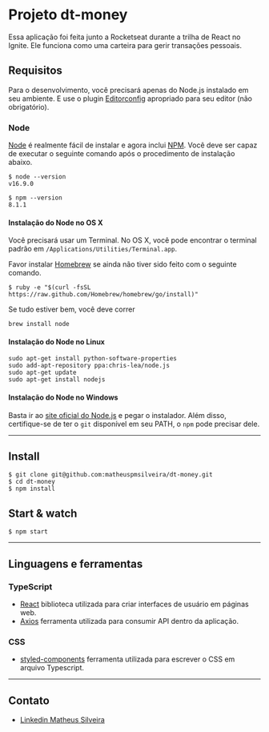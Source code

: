 # Projeto dt-money

Essa aplicação foi feita junto a Rocketseat durante a trilha de React no Ignite. Ele funciona como uma carteira para gerir transações pessoais.

## Requisitos

Para o desenvolvimento, você precisará apenas do Node.js instalado em seu ambiente.
E use o plugin [Editorconfig](http://editorconfig.org/) apropriado para seu editor (não obrigatório).

### Node

[Node](http://nodejs.org/) é realmente fácil de instalar e agora inclui [NPM](https://npmjs.org/).
Você deve ser capaz de executar o seguinte comando após o procedimento de instalação
abaixo.

    $ node --version
    v16.9.0

    $ npm --version
    8.1.1

#### Instalação do Node no OS X

Você precisará usar um Terminal. No OS X, você pode encontrar o terminal padrão em
`/Applications/Utilities/Terminal.app`.

Favor instalar [Homebrew](http://brew.sh/) se ainda não tiver sido feito com o seguinte comando.

    $ ruby -e "$(curl -fsSL https://raw.github.com/Homebrew/homebrew/go/install)"

Se tudo estiver bem, você deve correr

    brew install node

#### Instalação do Node no Linux

    sudo apt-get install python-software-properties
    sudo add-apt-repository ppa:chris-lea/node.js
    sudo apt-get update
    sudo apt-get install nodejs

#### Instalação do Node no Windows

Basta ir ao [site oficial do Node.js](http://nodejs.org/) e pegar o instalador.
Além disso, certifique-se de ter o `git` disponível em seu PATH, o `npm` pode precisar dele.

---

## Install

    $ git clone git@github.com:matheuspmsilveira/dt-money.git
    $ cd dt-money
    $ npm install


## Start & watch

    $ npm start

---

## Linguagens e ferramentas

### TypeScript

- [React](http://facebook.github.io/react) biblioteca utilizada para criar interfaces de usuário em páginas web.
- [Axios](https://axios-http.com/docs/intro) ferramenta utilizada para consumir API dentro da aplicação.

### CSS

- [styled-components](https://styled-components.com) ferramenta utilizada para escrever o CSS em arquivo Typescript.

---

## Contato

- [Linkedin Matheus Silveira](https://www.linkedin.com/in/matheus-silveira-5500a596/)

